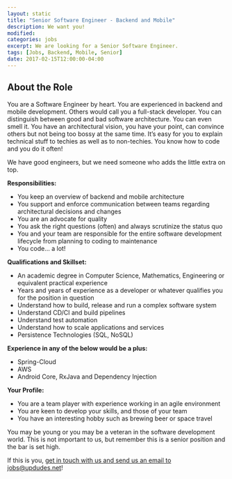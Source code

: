 ```yaml
---
layout: static
title: "Senior Software Engineer - Backend and Mobile"
description: We want you!
modified:
categories: jobs
excerpt: We are looking for a Senior Software Engineer.
tags: [Jobs, Backend, Mobile, Senior]
date: 2017-02-15T12:00:00-04:00
---
```

## About the Role
You are a Software Engineer by heart. You are experienced in backend and mobile development. Others would call you a full-stack developer. You can distinguish between good and bad software architecture. You can even smell it. You have an architectural vision, you have your point, can convince others but not being too bossy at the same time. It’s easy for you to explain technical stuff to techies as well as to non-techies. You know how to code and you do it often!

We have good engineers, but we need someone who adds the little extra on top.

**Responsibilities:**

* You keep an overview of backend and mobile architecture
* You support and enforce communication between teams regarding architectural decisions and changes
* You are an advocate for quality
* You ask the right questions (often) and always scrutinize the status quo
* You and your team are responsible for the entire software development lifecycle from planning to coding to maintenance
* You code... a lot!

**Qualifications and Skillset:**

* An academic degree in Computer Science, Mathematics, Engineering or equivalent practical experience
* Years and years of experience as a developer or whatever qualifies you for the position in question
* Understand how to build, release and run a complex software system
* Understand CD/CI and build pipelines
* Understand test automation
* Understand how to scale applications and services
* Persistence Technologies (SQL, NoSQL)

**Experience in any of the below would be a plus:**

* Spring-Cloud
* AWS
* Android Core, RxJava and Dependency Injection

**Your Profile:**

* You are a team player with experience working in an agile environment
* You are keen to develop your skills, and those of your team
* You have an interesting hobby such as brewing beer or space travel


You may be young or you may be a veteran in the software development world. This is not important to us, but remember this is a senior position and the bar is set high.

If this is you, [get in touch with us and send us an email to jobs@updudes.net](mailto:jobs@updudes.net)!
